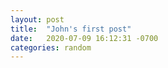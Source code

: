 ```yaml
---
layout: post
title:  "John's first post"
date:   2020-07-09 16:12:31 -0700
categories: random
---
```

